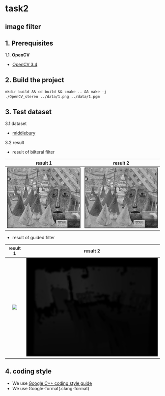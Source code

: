 # task2
## image filter

## 1. Prerequisites

1.1. **OpenCV**
- [OpenCV 3.4](https://github.com/opencv/opencv/tree/3.4)




## 2. Build the project
```
mkdir build && cd build && cmake .. && make -j 
./OpenCV_stereo ../data/1.png ../data/1.pgm

```

## 3. Test dataset

3.1 dataset
- [middlebury](https://vision.middlebury.edu/stereo/data/)

3.2 result

- result of bilteral filter

result 1            |  result 2
:-------------------------:|:-------------------------:
![](data/resultColor6Space8.png)  |  ![](data/resultColor24Space32.png)

- result of guided filter

result 1            |  result 2
:-------------------------:|:-------------------------:
![](data/1.pgm)  |  ![](data/guide.png)

## 4. coding style
- We use [Google C++ coding style guide](https://google.github.io/styleguide/cppguide.html)
- We use Google-format(.clang-format)

